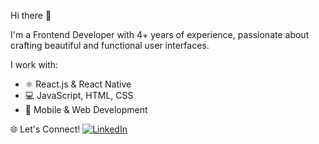 Hi there 👋

I'm a Frontend Developer with 4+ years of experience, passionate about crafting beautiful and functional user interfaces.

I work with:
- ⚛️ React.js & React Native
- 💻 JavaScript, HTML, CSS
- 📱 Mobile & Web Development


 🌐 Let's Connect!
[![LinkedIn](https://img.shields.io/badge/LinkedIn-blue?style=for-the-badge&logo=linkedin)](https://linkedin.com/in/bidyut12) 
